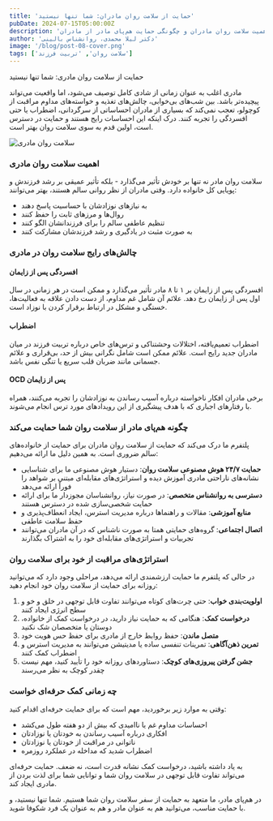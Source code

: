 ```yaml
---
title: 'حمایت از سلامت روان مادران: شما تنها نیستید'
pubDate: 2024-07-15T05:00:00Z
description: 'درک اهمیت سلامت روان مادران و چگونگی حمایت هم‌پای مادر از مادران.'
author: 'دکتر لیلا محمدی، روانشناس بالینی'
image: '/blog/post-08-cover.png'
tags: ['سلامت روان', 'تربیت فرزند']
---
```


حمایت از سلامت روان مادری: شما تنها نیستید

مادری اغلب به عنوان زمانی از شادی کامل توصیف می‌شود، اما واقعیت می‌تواند پیچیده‌تر باشد. بین شب‌های بی‌خوابی، چالش‌های تغذیه و خواسته‌های مداوم مراقبت از کوچولو، تعجب نمی‌کند که بسیاری از مادران احساساتی از سرگردانی، اضطراب یا حتی افسردگی را تجربه کنند. درک اینکه این احساسات رایج هستند و حمایت در دسترس است، اولین قدم به سوی سلامت روان بهتر است.

![سلامت روان مادری](/blog/post-08.png)

### اهمیت سلامت روان مادری

سلامت روان مادر نه تنها بر خودش تأثیر می‌گذارد - بلکه تأثیر عمیقی بر رشد فرزندش و پویایی کل خانواده دارد. وقتی مادران از نظر روانی سالم هستند، بهتر می‌توانند:

- به نیازهای نوزادشان با حساسیت پاسخ دهند
- روال‌ها و مرزهای ثابت را حفظ کنند
- تنظیم عاطفی سالم را برای فرزندانشان الگو کنند
- به صورت مثبت در یادگیری و رشد فرزندشان مشارکت کنند

### چالش‌های رایج سلامت روان در مادری

#### افسردگی پس از زایمان
افسردگی پس از زایمان بر ۱ تا ۸ مادر تأثیر می‌گذارد و ممکن است در هر زمانی در سال اول پس از زایمان رخ دهد. علائم آن شامل غم مداوم، از دست دادن علاقه به فعالیت‌ها، خستگی و مشکل در ارتباط برقرار کردن با نوزاد است.

#### اضطراب
اضطراب تعمیم‌یافته، اختلالات وحشتناکی و ترس‌های خاص درباره تربیت فرزند در میان مادران جدید رایج است. علائم ممکن است شامل نگرانی بیش از حد، بی‌قراری و علائم جسمانی مانند ضربان قلب سریع یا تنگی نفس باشد.

#### OCD پس از زایمان
برخی مادران افکار ناخواسته درباره آسیب رساندن به نوزادشان را تجربه می‌کنند، همراه با رفتارهای اجباری که با هدف پیشگیری از این رویدادهای مورد ترس انجام می‌شوند.

### چگونه هم‌پای مادر از سلامت روان شما حمایت می‌کند

پلتفرم ما درک می‌کند که حمایت از سلامت روان مادران برای حمایت از خانواده‌های سالم ضروری است. به همین دلیل ما ارائه می‌دهیم:

- **حمایت ۲۴/۷ هوش مصنوعی سلامت روان**: دستیار هوش مصنوعی ما برای شناسایی نشانه‌های ناراحتی مادری آموزش دیده و استراتژی‌های مقابله‌ای مبتنی بر شواهد را فوراً ارائه می‌دهد
- **دسترسی به روانشناس متخصص**: در صورت نیاز، روانشناسان مجوزدار ما برای ارائه حمایت شخصی‌سازی شده در دسترس هستند
- **منابع آموزشی**: مقالات و راهنماها درباره مدیریت استرس، ایجاد انعطاف‌پذیری و حفظ سلامت عاطفی
- **اتصال اجتماعی**: گروه‌های حمایتی همتا به صورت ناشناس که در آن مادران می‌توانند تجربیات و استراتژی‌های مقابله‌ای خود را به اشتراک بگذارند

### استراتژی‌های مراقبت از خود برای سلامت روان

در حالی که پلتفرم ما حمایت ارزشمندی ارائه می‌دهد، مراحلی وجود دارد که می‌توانید روزانه برای حمایت از سلامت روان خود انجام دهید:

1. **اولویت‌بندی خواب**: حتی چرت‌های کوتاه می‌توانند تفاوت قابل توجهی در خلق و خو و سطح انرژی ایجاد کنند
2. **درخواست کمک**: هنگامی که به حمایت نیاز دارید، در درخواست کمک از خانواده، دوستان یا متخصصان شک نکنید
3. **متصل ماندن**: حفظ روابط خارج از مادری برای حفظ حس هویت خود
4. **تمرین ذهن‌آگاهی**: تمرینات تنفسی ساده یا مدیتیشن می‌توانند به مدیریت استرس و اضطراب کمک کنند
5. **جشن گرفتن پیروزی‌های کوچک**: دستاوردهای روزانه خود را تأیید کنید، مهم نیست چقدر کوچک به نظر می‌رسند

### چه زمانی کمک حرفه‌ای خواست

وقتی به موارد زیر برخوردید، مهم است که برای حمایت حرفه‌ای اقدام کنید:
- احساسات مداوم غم یا ناامیدی که بیش از دو هفته طول می‌کشد
- افکاری درباره آسیب رساندن به خودتان یا نوزادتان
- ناتوانی در مراقبت از خودتان یا نوزادتان
- اضطراب شدید که مداخله در عملکرد روزمره

به یاد داشته باشید، درخواست کمک نشانه قدرت است، نه ضعف. حمایت حرفه‌ای می‌تواند تفاوت قابل توجهی در سلامت روان شما و توانایی شما برای لذت بردن از مادری ایجاد کند.

در هم‌پای مادر، ما متعهد به حمایت از سفر سلامت روان شما هستیم. شما تنها نیستید، و با حمایت مناسب، می‌توانید هم به عنوان مادر و هم به عنوان یک فرد شکوفا شوید.